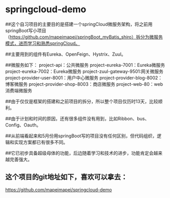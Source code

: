 # springcloud-demo


##这个自习项目的主要目的是搭建一个springCloud微服务架构，将之前用springBoot写小项目（https://github.com/mapeimapei/springBoot_myBatis_shiro）拆分为微服务模式，进而学习和熟悉springCloud。

##主要用到的组件有Eureka、OpenFeign、Hystrix、Zuul。

##微服务如下：
project-api：公共微服务
project-eureka-7001：Eureka微服务
project-eureka-7002：Eureka微服务
project-zuul-gateway-9501:网关微服务
project-provider-user-8001：用户中心微服务
project-provider-blog-8002：博客微服务
project-provider-shop-8003：商店微服务
project-web-80：web消费端微服务

##由于仅仅是框架的搭建和之前项目的拆分，所以整个项目仅历时13天，比较顺利。

##由于计划和时间的原因，还有很多组件没有用到，比如Ribbon、bus、Config、Oauth。

##从前端看起来和5月份用springBoot写的项目没有任何区别，但代码组织，逻辑和实现方案都已有很多不同。

##它已初步具备超级母体的功能，后边随着学习和技术的进步，功能肯定会越来越完善强大。


## 这个项目的git地址如下，喜欢可以拿去：
https://github.com/mapeimapei/springcloud-demo
